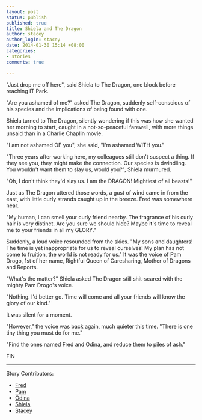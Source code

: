 ```yaml
--- 
layout: post
status: publish
published: true
title: Shiela and The Dragon
author: stacey
author_login: stacey
date: 2014-01-30 15:14 +08:00
categories: 
- stories
comments: true

---
```


"Just drop me off here", said Shiela to The Dragon, one block before reaching IT
Park.

"Are you ashamed of me?" asked The Dragon, suddenly self-conscious of
his species and the implications of being found with one.

Shiela turned to The Dragon, silently wondering if this was how she
wanted her morning to start, caught in a not-so-peaceful farewell, with
more things unsaid than in a Charlie Chaplin movie.

"I am not ashamed OF you", she said, "I'm ashamed WITH you."

"Three years after working here, my colleagues still don't suspect a thing.
If they see you, they might make the connection. Our species is
dwindling. You wouldn't want them to slay us, would you?", Shiela
murmured.

"Oh, I don't think they'd slay us. I am the DRAGON! Mightiest of all beasts!"

Just as The Dragon uttered those words, a gust of wind came in from the east, 
with little curly strands caught up in the breeze. Fred was somewhere near.

"My human, I can smell your curly friend nearby. The fragrance of his
curly hair is very distinct. Are you sure we should hide? Maybe it's
time to reveal me to your friends in all my GLORY."

Suddenly, a loud voice resounded from the skies. "My sons and daughters!
The time is yet inappropriate for us to reveal ourselves! My plan has
not come to fruition, the world is not ready for us." It was the voice
of Pam Drogo, 1st of her name, Rightful Queen of Caresharing, Mother of
Dragons and Reports.

"What's the matter?" Shiela asked The Dragon still shit-scared with the
mighty Pam Drogo's voice. 

"Nothing. I'd better go. Time will come and all your friends will know the 
glory of our kind."

It was silent for a moment.

"However," the voice was back again, much quieter this time. "There is
one tiny thing you must do for me."

"Find the ones named Fred and Odina, and reduce them to piles of ash."

FIN

<hr/>
Story Contributors:
<ul>
<li><a href="https://twitter.com/fredbaa" target="_blank">Fred</a></li>
<li><a href="https://twitter.com/chaos034" target="_blank">Pam</a></li>
<li><a href="https://twitter.com/odina_" target="_blank">Odina</a></li>
<li><a href="https://twitter.com/shiiiichan" target="_blank">Shiela</a></li>
<li><a href="https://twitter.com/heystaceeeyyy" target="_blank">Stacey</a></li>
</ul>
